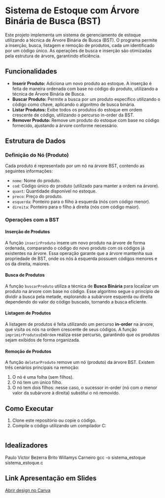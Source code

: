# Sistema de Estoque com Árvore Binária de Busca (BST)

Este projeto implementa um sistema de gerenciamento de estoque utilizando a técnica de Árvore Binária de Busca (BST). O programa permite a inserção, busca, listagem e remoção de produtos, cada um identificado por um código único. As operações de busca e inserção são otimizadas pela estrutura de árvore, garantindo eficiência.

## Funcionalidades

- **Inserir Produto:** Adiciona um novo produto ao estoque. A inserção é feita de maneira ordenada com base no código do produto, utilizando a técnica de Árvore Binária de Busca.
- **Buscar Produto:** Permite a busca por um produto específico utilizando o código como chave, aplicando o algoritmo de busca binária.
- **Listar Produtos:** Exibe todos os produtos do estoque em ordem crescente de código, utilizando o percurso in-order da BST.
- **Remover Produto:** Remove um produto do estoque com base no código fornecido, ajustando a árvore conforme necessário.
  
## Estrutura de Dados

### Definição do Nó (Produto)

Cada produto é representado por um nó na árvore BST, contendo as seguintes informações:

- `nome`: Nome do produto.
- `cod`: Código único do produto (utilizado para manter a ordem na árvore).
- `quant`: Quantidade disponível no estoque.
- `preco`: Preço do produto.
- `esquerda`: Ponteiro para o filho à esquerda (nós com código menor).
- `direita`: Ponteiro para o filho à direita (nós com código maior).

### Operações com a BST

#### Inserção de Produtos

A função `inserirProduto` insere um novo produto na árvore de forma ordenada, comparando o código do novo produto com os códigos já existentes na árvore. Essa operação garante que a árvore mantenha sua propriedade de BST, onde os nós à esquerda possuem códigos menores e os da direita, maiores.

#### Busca de Produtos

A função `buscarProduto` utiliza a técnica de **Busca Binária** para localizar um produto na árvore com base no código. Esse algoritmo segue o princípio de dividir a busca pela metade, explorando a subárvore esquerda ou direita dependendo do valor do código buscado, tornando a busca eficiente.

#### Listagem de Produtos

A listagem de produtos é feita utilizando um percurso **in-order** na árvore, que visita os nós na ordem crescente de seus códigos. A função `imprimirProdutosEmOrdem` realiza esse percurso, garantindo que os produtos sejam exibidos de forma organizada.

#### Remoção de Produtos

A função `deletarProduto` remove um nó (produto) da árvore BST. Existem três cenários principais na remoção:
1. O nó é uma folha (sem filhos).
2. O nó tem um único filho.
3. O nó tem dois filhos: nesse caso, o sucessor in-order (nó com o menor valor da subárvore à direita) substitui o nó removido.

## Como Executar

1. Clone este repositório ou copie o código.
2. Compile o código utilizando um compilador C:
   ```bash

## Idealizadores 

Paulo Victor Bezerra Brito
Willamys Carneiro
   gcc -o sistema_estoque sistema_estoque.c

## Link Apresentação em Slides

[Abrir design no Canva](https://www.canva.com/design/DAGTyoeA5gE/-sGXZl1cvdbF3OT1OTGvxA/edit?utm_content=DAGTyoeA5gE&utm_campaign=designshare&utm_medium=link2&utm_source=sharebutton)

